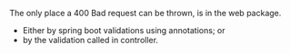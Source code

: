 The only place a 400 Bad request can be thrown, is in the web package.
 - Either by spring boot validations using annotations; or
 - by the validation called in controller.